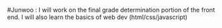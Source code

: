 #Junwoo : I will work on the final grade determination portion of the front end. I will also learn the basics of web dev (html/css/javascript)